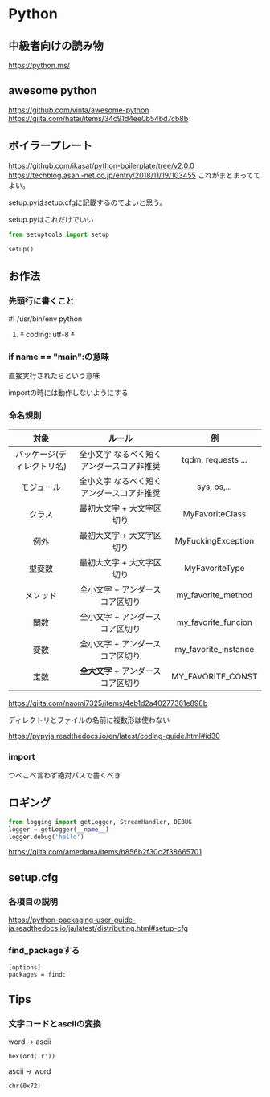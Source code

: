 # Python

## 中級者向けの読み物

https://python.ms/

## awesome python

https://github.com/vinta/awesome-python
https://qiita.com/hatai/items/34c91d4ee0b54bd7cb8b


## ボイラープレート

https://github.com/ikasat/python-boilerplate/tree/v2.0.0
https://techblog.asahi-net.co.jp/entry/2018/11/19/103455
これがまとまっててよい。

setup.pyはsetup.cfgに記載するのでよいと思う。

setup.pyはこれだけでいい

```python
from setuptools import setup

setup()
```


## お作法

### 先頭行に書くこと

#! /usr/bin/env python

1. ~~*~~ coding: utf-8 ~~*~~



### if __name__ == "__main__":の意味

直接実行されたらという意味

importの時には動作しないようにする


### 命名規則

| 対象              |ルール                                  | 例                   |
|:----------------:|:--------------------------------------:|:--------------------:|
| パッケージ(ディレクトリ名)      | 全小文字 なるべく短くアンダースコア非推奨    | tqdm, requests ...  |
| モジュール      | 全小文字 なるべく短くアンダースコア非推奨    | sys, os,...         |
| クラス          | 最初大文字 + 大文字区切り| MyFavoriteClass     |
| 例外            | 最初大文字 + 大文字区切り| MyFuckingException  |
| 型変数         | 最初大文字 + 大文字区切り | MyFavoriteType      |
| メソッド       | 全小文字 + アンダースコア区切り| my_favorite_method  |
| 関数           | 全小文字 + アンダースコア区切り| my_favorite_funcion |
| 変数           | 全小文字 + アンダースコア区切り| my_favorite_instance|
| 定数           | **全大文字** + アンダースコア区切り| MY_FAVORITE_CONST   |

https://qiita.com/naomi7325/items/4eb1d2a40277361e898b

ディレクトリとファイルの名前に複数形は使わない

https://pypyja.readthedocs.io/en/latest/coding-guide.html#id30


### import

つべこべ言わず絶対パスで書くべき


## ロギング

```python
from logging import getLogger, StreamHandler, DEBUG
logger = getLogger(__name__)
logger.debug('hello')
```


https://qiita.com/amedama/items/b856b2f30c2f38665701



## setup.cfg

### 各項目の説明

https://python-packaging-user-guide-ja.readthedocs.io/ja/latest/distributing.html#setup-cfg

### find_packageする

```
[options]
packages = find:
```


## Tips

### 文字コードとasciiの変換

word -> ascii

`hex(ord('r'))`

ascii -> word

`chr(0x72)`




